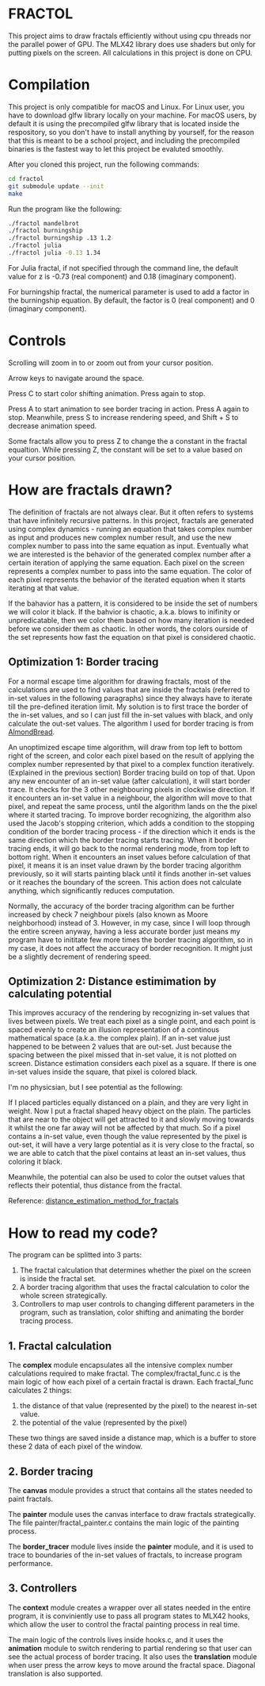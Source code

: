 # FRACTOL

This project aims to draw fractals efficiently without using cpu threads nor the parallel power of GPU. The MLX42 library does use shaders but only for putting pixels on the screen. All calculations in this project is done on CPU.

# Compilation

This project is only compatible for macOS and Linux. For Linux user, you have to download glfw library locally on your machine. For macOS users, by default it is using the precompiled glfw library that is located inside the respository, so you don't have to install anything by yourself, for the reason that this is meant to be a school project, and including the precompiled binaries is the fastest way to let this project be evaluted smoothly.

After you cloned this project, run the following commands:

```bash
cd fractol
git submodule update --init
make
```

Run the program like the following:

```bash
./fractol mandelbrot
./fractol burningship
./fractol burningship .13 1.2
./fractol julia
./fractol julia -0.13 1.34
```

For Julia fractal, if not specified through the command line, the default value for z is -0.73 (real component) and 0.18 (imaginary component).

For burningship fractal, the numerical parameter is used to add a factor in the burningship equation. By default, the factor is 0 (real component) and 0 (imaginary component).

# Controls

Scrolling will zoom in to or zoom out from your cursor position.

Arrow keys to navigate around the space.

Press C to start color shifting animation. Press again to stop.

Press A to start animation to see border tracing in action. Press A again to stop. Meanwhile, press S to increase rendering speed, and Shift + S to decrease animation speed.

Some fractals allow you to press Z to change the a constant in the fractal equaltion. While pressing Z, the constant will be set to a value based on your cursor position.

# How are fractals drawn?

The definition of fractals are not always clear. But it often refers to systems that have infinitely recursive patterns. In this project, fractals are generated using complex dynamics - running an equation that takes complex number as input and produces new complex number result, and use the new complex number to pass into the same equation as input. Eventually what we are interested is the behavior of the generated complex number after a certain iteration of applying the same equation. Each pixel on the screen represents a complex number to pass into the same equation. The color of each pixel represents the behavior of the iterated equation when it starts iterating at that value.

If the bahavior has a pattern, it is considered to be inside the set of numbers we will color it black. If the bahvior is chaotic, a.k.a. blows to inifinity or unpredicatable, then we color them based on how many iteration is needed before we consider them as chaotic. In other words, the colors ourside of the set represents how fast the equation on that pixel is considered chaotic.

## Optimization 1: Border tracing

For a normal escape time algorithm for drawing fractals, most of the calculations are used to find values that are inside the fractals (referred to in-set values in the following paragraphs) since they always have to iterate till the pre-defined iteration limit. My solution is to first trace the border of the in-set values, and so I can just fill the in-set values with black, and only calculate the out-set values. The algorithm I used for border tracing is from [AlmondBread](https://www.ibiblio.org/e-notes/MSet/TheAlmondBreadHomepage.htm).

An unoptimized escape time algorithm, will draw from top left to bottom right of the screen, and color each pixel based on the result of applying the complex number represented by that pixel to a complex function iteratively. (Explained in the previous section) Border tracing build on top of that. Upon any new encounter of an in-set value (after calculation), it will start border trace. It checks for the 3 other neighbouring pixels in clockwise direction. If it encounters an in-set value in a neighbour, the algorithm will move to that pixel, and repeat the same process, until the algorithm lands on the the pixel where it started tracing. To improve border recognizing, the algorithm also used the Jacob's stopping criterion, which adds a condition to the stopping condition of the border tracing process - if the direction which it ends is the same direction which the border tracing starts tracing. When it border tracing ends, it will go back to the normal rendering mode, from top left to bottom right. When it encounters an inset values before calculation of that pixel, it means it is an inset value drawn by the border tracing algorithm previously, so it will starts painting black until it finds another in-set values or it reaches the boundary of the screen. This action does not calculate anything, which significantly reduces computation.

Normally, the accuracy of the border tracing algorithm can be further increased by check 7 neighbour pixels (also known as Moore neighborhood) instead of 3. However, in my case, since I will loop through the entire screen anyway, having a less accurate border just means my program have to inititate few more times the border tracing algorithm, so in my case, it does not affect the accuracy of border recognition. It might just be a slightly decrement of rendering speed.

## Optimization 2: Distance estimimation by calculating potential

This improves accuracy of the rendering by recognizing in-set values that lives between pixels. We treat each pixel as a single point, and each point is spaced evenly to create an illusion representation of a continous mathematical space (a.k.a. the complex plain). If an in-set value just happened to be between 2 values that are out-set. Just because the spacing between the pixel missed that in-set value, it is not plotted on screen. Distance estimation considers each pixel as a square. If there is one in-set values inside the square, that pixel is colored black.

I'm no physicsian, but I see potential as the following:

If I placed particles equally distanced on a plain, and they are very light in weight. Now I put a fractal shaped heavy object on the plain. The particles that are near to the object will get attracted to it and slowly moving towards it whilst the one far away will not be affected by that much. So if a pixel contains a in-set value, even though the value represented by the pixel is out-set, it will have a very large potential as it is very close to the fractal, so we are able to catch that the pixel contains at least an in-set values, thus coloring it black.

Meanwhile, the potential can also be used to color the outset values that reflects their potential, thus distance from the fractal.

Reference: [distance_estimation_method_for_fractals](docs/distance_estimation_method_for_fractals.pdf)

# How to read my code?

The program can be splitted into 3 parts:

1. The fractal calculation that determines whether the pixel on the screen is inside the fractal set.
2. A border tracing algorithm that uses the fractal calculation to color the whole screen strategically.
3. Controllers to map user controls to changing different parameters in the program, such as translation, color shifting and animating the border tracing process.

## 1. Fractal calculation

The **complex** module encapsulates all the intensive complex number calculations required to make fractal. The complex/fractal_func.c is the main logic of how each pixel of a certain fractal is drawn. Each fractal_func calculates 2 things:

1. the distance of that value (represented by the pixel) to the nearest in-set value.
2. the potential of the value (represented by the pixel)

These two things are saved inside a distance map, which is a buffer to store these 2 data of each pixel of the window.

## 2. Border tracing

The **canvas** module provides a struct that contains all the states needed to paint fractals.

The **painter** module uses the canvas interface to draw fractals strategically. The file painter/fractal_painter.c contains the main logic of the painting process.

The **border_tracer** module lives inside the **painter** module, and it is used to trace to boundaries of the in-set values of fractals, to increase program performance.

## 3. Controllers

The **context** module creates a wrapper over all states needed in the entire program, it is conviniently use to pass all program states to MLX42 hooks, which allow the user to control the fractal painting process in real time.

The main logic of the controls lives inside hooks.c, and it uses the **animation** module to switch rendering to partial rendering so that user can see the actual process of border tracing. It also uses the **translation** module when user press the arrow keys to move around the fractal space. Diagonal translation is also supported.